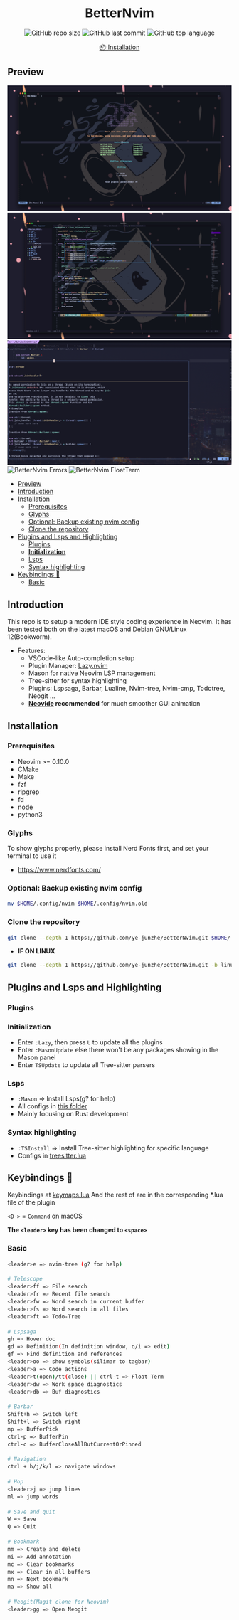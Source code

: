 <div align="center">
 <h1> BetterNvim </h1>
 <p align="center">
     <img alt="GitHub repo size" src="https://img.shields.io/github/repo-size/ye-junzhe/BetterNvim?color=A6E3A1">
     <img alt="GitHub last commit" src="https://img.shields.io/github/last-commit/ye-junzhe/BetterNvim?color=A6E3A1">
     <img alt="GitHub top language" src="https://img.shields.io/github/languages/top/ye-junzhe/BetterNvim?color=%2300007C&logoColor=%2300007C">
</p>
 <a href="https://github.com/ye-junzhe/BetterNvim/#Installation">📦 Installation</a>
</div>

## Preview

![BetterNvim Dashboard](https://github.com/ye-junzhe/Images/blob/main/BetterNvim/pic/Dashboard.png?raw=true)
![BetterNvim Coding](https://github.com/ye-junzhe/Images/blob/main/BetterNvim/pic/Coding.png?raw=true)
![BetterNvim HoverDoc](https://github.com/ye-junzhe/Images/blob/main/BetterNvim/pic/HoverDoc.png?raw=true)
![BetterNvim Errors](https://github.com/ye-junzhe/Images/blob/main/BetterNvim/pic/Errors.png?raw=true)
![BetterNvim FloatTerm](https://github.com/ye-junzhe/Images/blob/main/BetterNvim/pic/FloatTerm.png?raw=true)

<!--toc:start-->
- [Preview](#preview)
- [Introduction](#introduction)
- [Installation](#installation)
  - [Prerequisites](#prerequisites)
  - [Glyphs](#glyphs)
  - [Optional: Backup existing nvim config](#optional-backup-existing-nvim-config)
  - [Clone the repository](#clone-the-repository)
- [Plugins and Lsps and Highlighting](#plugins-and-lsps-and-highlighting)
  - [Plugins](#plugins)
  - [**Initialization**](#initialization)
  - [Lsps](#lsps)
  - [Syntax highlighting](#syntax-highlighting)
- [Keybindings 🎥](#keybindings-🎥)
  - [Basic](#basic)
<!--toc:end-->

## Introduction

This repo is to setup a modern IDE style coding experience in Neovim. It has been tested both on the latest macOS and Debian GNU/Linux 12(Bookworm).

- Features:
    - VSCode-like Auto-completion setup
    - Plugin Manager: [Lazy.nvim](https://github.com/folke/lazy.nvim)
    - Mason for native Neovim LSP management
    - Tree-sitter for syntax highlighting
    - Plugins: Lspsaga, Barbar, Lualine, Nvim-tree, Nvim-cmp, Todotree, Neogit ...
    - **[Neovide](https://neovide.dev/) recommended** for much smoother GUI animation

## Installation

### Prerequisites

- Neovim >= 0.10.0
- CMake
- Make
- fzf
- ripgrep
- fd
- node
- python3

### Glyphs

To show glyphs properly, please install Nerd Fonts first, and set your terminal to use it

- https://www.nerdfonts.com/

### Optional: Backup existing nvim config

```bash
mv $HOME/.config/nvim $HOME/.config/nvim.old
```

### Clone the repository

```bash
git clone --depth 1 https://github.com/ye-junzhe/BetterNvim.git $HOME/.config/nvim
```

- **IF ON LINUX**

```bash
git clone --depth 1 https://github.com/ye-junzhe/BetterNvim.git -b linux $HOME/.config/nvim
```

## Plugins and Lsps and Highlighting

### Plugins

### **Initialization**

- Enter `:Lazy`, then press `U` to update all the plugins
- Enter `:MasonUpdate` else there won't be any packages showing in the Mason panel
- Enter `TSUpdate` to update all Tree-sitter parsers

### Lsps

- `:Mason` => Install Lsps(g? for help)
- All configs in [this folder](./lua/Junzhe/plugins/lsp/)
- Mainly focusing on Rust development

### Syntax highlighting

- `:TSInstall` => Install Tree-sitter highlighting for specific language
- Configs in [treesitter.lua](./lua/Junzhe/plugins/nvim-treesitter.lua)

## Keybindings 🎥

Keybindings at [keymaps.lua](./lua/Junzhe/core/keymaps.lua)
And the rest of are in the corresponding *.lua file of the plugin

`<D->` = `Command` on macOS

**The `<leader>` key has been changed to `<space>`**

### Basic

```bash
<leader>e => nvim-tree (g? for help)

# Telescope
<leader>ff => File search
<leader>fr => Recent file search
<leader>fw => Word search in current buffer
<leader>fs => Word search in all files
<leader>ft => Todo-Tree

# Lspsaga
gh => Hover doc
gd => Definition(In definition window, o/i => edit)
gf => Find definition and references
<leader>oo => show symbols(silimar to tagbar)
<leader>a => Code actions
<leader>t(open)/tt(close) || ctrl-t => Float Term
<leader>dw => Work space diagnostics
<leader>db => Buf diagnostics

# Barbar
Shift+h => Switch left
Shift+l => Switch right
mp => BufferPick
ctrl-p => BufferPin
ctrl-c => BufferCloseAllButCurrentOrPinned

# Navigation
ctrl + h/j/k/l => navigate windows

# Hop
<leader>j => jump lines
ml => jump words

# Save and quit
W => Save
Q => Quit

# Bookmark
mm => Create and delete
mi => Add annotation
mc => Clear bookmarks
mx => Clear in all buffers
mn => Next bookmark
ma => Show all

# Neogit(Magit clone for Neovim)
<leader>gg => Open Neogit
```
